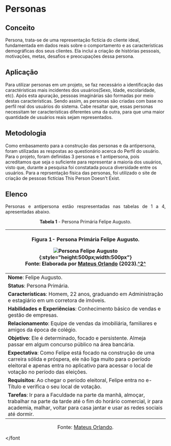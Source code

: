# Personas

## Conceito

Persona, trata-se de uma  representação fictícia do cliente ideal, fundamentada em dados reais sobre o comportamento e as características demográficas dos seus clientes. Ela inclui a criação de histórias pessoais, motivações, metas, desafios e preocupações dessa persona.

## Aplicação

Para utilizar personas em um projeto, se faz necessário a identificação das caractéristicas mais incidentes dos usuários(Sexo, Idade, escolaridade, etc). Após esta apuração, pessoas imaginárias são formadas por meio destas características. Sendo assim, as personas são criadas com base no perfil real dos usuários do sistema. Cabe resaltar que, essas personas necessitam ter características diferentes uma da outra, para que uma maior quantidade de usuários reais sejam representados. 

## Metodologia

Como embasamento para a construção das personas e da antipersona, foram utilizadas as respostas ao questionário acerca do Perfil do usuário. Para o projeto, foram definidas 3 personas e 1 antipersona, pois acreditamos que seja o suficiente para representar a maioria dos usuários, visto que, durante a pesquisa foi constatada pouca diversidade entre os usuários. Para a reprsentação física das personas, foi utilizado o site de criação de pessoas fictícias This Person Doesn't Exist.

## Elenco

<p style="text-align: justify;">Personas e antipersona estão respresentadas nas tabelas de 1 a 4, apresentadas abaixo.</p>

<p style="text-align: center"><b>Tabela 1</b> - Persona Primária Felipe Augusto.</p>

| <font size="3"><p style="text-align: center">Figura 1- Persona Primária Felipe Augusto.</p></font><figure markdown>![Persona Felipe Augusto](../assets/Personas/FelipeAugusto.jpeg){:style="height:500px;width:500px"}<figcaption>Fonte: Elaborada por [Mateus Orlando](https://github.com/MateusPy) (2023).<a id="TEC2" href="#QT2">^2^</a></figcaption></figure> |
| ----------------------------------------------------------------------------------------------------------------------------------------------------------------------------------------------------------------------------------------------------------------------------------------------------------------------------------------------------------------------------------------- |
| **Nome**: Felipe Augusto.                                                                                                                                                                                                                                                                                                                                                              |
| **Status**: Persona Primária.                                                                                                                                                                                                                                                                                                                                                             |
| **Características**: Homem, 22 anos,  graduando em Administração e estagiário em um corretora de imóveis.                                                                                                                                                                                                                                                                                                                                                                 |
| **Habilidades e Experiências**: Conhecimento básico de vendas e gestão de empresas.                                                                                                                                                                                              |
| **Relacionamento**: Equipe de vendas da imobiliária, familiares e amigos da época de colégio.                                                                                                                                                                                                                                                                                               |
| **Objetivo**: Ele é determinado, focado e persistente. Almeja passar em algum concurso público na área bancária.                                        |
| **Expectativa**: Como Felipe está focado na construção de uma carreira sólida e próspera, ele não liga muito para o período eleitoral e apenas entra no aplicativo para acessar o local de votação no período das eleições.                                            |
| **Requisitos**: Ao chegar o período eleitoral, Felipe entra no e-Título e verifica o seu local de votação.                                                                                                                                                                                                                                                 |
| **Tarefas**: Ir para a Faculdade na parte da manhã, almoçar, trabalhar na parte da tarde até o fim do horário comercial, ir para academia, malhar, voltar para casa jantar e usar as redes sociais até dormir.                                                                                                                                                                                                                                   |

<font size="3"><p style="text-align: center">Fonte: [Mateus Orlando](https://github.com/MateusPy).</p></font